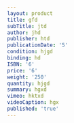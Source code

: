 ```yaml
---
layout: product
title: gfd
subTitle: jtd
author: jhd
publisher: htd
publicationDate: '5'
condition: hjgd
binding: hd
ISBN: '6'
price: '6'
weight: '250'
quantity: hjgd
summary: hgxd
vimeo: hktxd
videoCaption: hgx
published: 'true'
---
```


